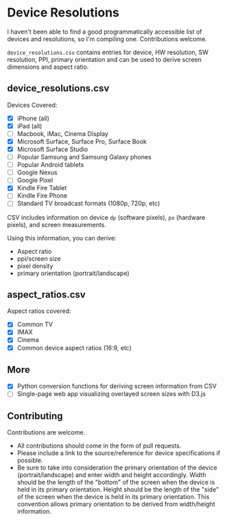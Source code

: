 # Device Resolutions

I haven't been able to find a good programmatically accessible list of devices and resolutions, so I'm compiling one. Contributions welcome.

`device_resolutions.csv` contains entries for device, HW resolution, SW resolution, PPI, primary orientation and can be used to derive screen dimensions and aspect ratio.

## device_resolutions.csv

Devices Covered:

- [x] iPhone (all)
- [x] iPad (all)
- [ ] Macbook, iMac, Cinema Display
- [x] Microsoft Surface, Surface Pro, Surface Book
- [x] Microsoft Surface Studio
- [ ] Popular Samsung and Samsung Galaxy phones
- [ ] Popular Android tablets
- [ ] Google Nexus
- [ ] Google Pixel
- [x] Kindle Fire Tablet
- [ ] Kindle Fire Phone
- [ ] Standard TV broadcast formats (1080p, 720p, etc)

CSV includes information on device `dp` (software pixels), `px` (hardware pixels), and screen measurements.

Using this information, you can derive:

- Aspect ratio
- ppi/screen size
- pixel density
- primary orientation (portrait/landscape)

## aspect_ratios.csv

Aspect ratios covered:

- [x] Common TV
- [x] IMAX
- [x] Cinema
- [x] Common device aspect ratios (16:9, etc)

## More

- [x] Python conversion functions for deriving screen information from CSV
- [ ] Single-page web app visualizing overlayed screen sizes with D3.js

## Contributing

Contributions are welcome.

- All contributions should come in the form of pull requests.
- Please include a link to the source/reference for device specifications if possible.
- Be sure to take into consideration the primary orientation of the device (portrait/landscape) and enter width and height accordingly. Width should be the length of the "bottom" of the screen when the device is held in  its primary orientation. Height should be the length of the "side" of the screen when the device is held in its primary orientation. This convention allows primary orientation to be derived from width/height information.